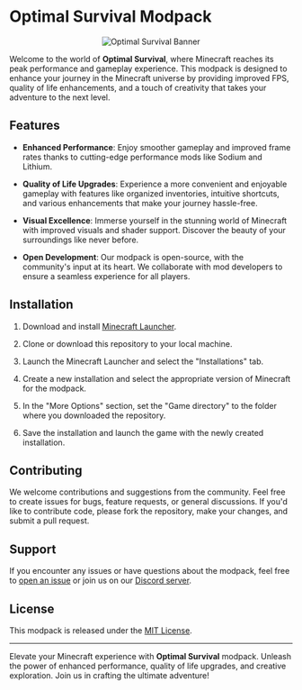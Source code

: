 # Optimal Survival Modpack

<p align="center">
  <img src="https://link-to-your-banner-image.png" alt="Optimal Survival Banner">
</p>

Welcome to the world of **Optimal Survival**, where Minecraft reaches its peak performance and gameplay experience. This modpack is designed to enhance your journey in the Minecraft universe by providing improved FPS, quality of life enhancements, and a touch of creativity that takes your adventure to the next level.

## Features

- **Enhanced Performance**: Enjoy smoother gameplay and improved frame rates thanks to cutting-edge performance mods like Sodium and Lithium.

- **Quality of Life Upgrades**: Experience a more convenient and enjoyable gameplay with features like organized inventories, intuitive shortcuts, and various enhancements that make your journey hassle-free.

- **Visual Excellence**: Immerse yourself in the stunning world of Minecraft with improved visuals and shader support. Discover the beauty of your surroundings like never before.

- **Open Development**: Our modpack is open-source, with the community's input at its heart. We collaborate with mod developers to ensure a seamless experience for all players.

## Installation

1. Download and install [Minecraft Launcher](https://www.minecraft.net/en-us/download/).

2. Clone or download this repository to your local machine.

3. Launch the Minecraft Launcher and select the "Installations" tab.

4. Create a new installation and select the appropriate version of Minecraft for the modpack.

5. In the "More Options" section, set the "Game directory" to the folder where you downloaded the repository.

6. Save the installation and launch the game with the newly created installation.

## Contributing

We welcome contributions and suggestions from the community. Feel free to create issues for bugs, feature requests, or general discussions. If you'd like to contribute code, please fork the repository, make your changes, and submit a pull request.

## Support

If you encounter any issues or have questions about the modpack, feel free to [open an issue](link-to-issue-page) or join us on our [Discord server](link-to-discord).

## License

This modpack is released under the [MIT License](LICENSE).

---

Elevate your Minecraft experience with **Optimal Survival** modpack. Unleash the power of enhanced performance, quality of life upgrades, and creative exploration. Join us in crafting the ultimate adventure!

